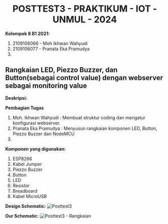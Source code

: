 <center><h1>POSTTEST3 - PRAKTIKUM - IOT - UNMUL - 2024</h1></center>

<strong>Kelompok 8 B1 2021:</strong>
1. 2109106066 - Moh Ikhwan Wahyudi
2. 2109106077 - Pranata Eka Pramudya
3. 

  <h2>Rangkaian LED, Piezzo Buzzer, dan Button(sebagai control value) dengan webserver sebagai monitoring value</h2>

<strong>Deskripsi:</strong>


<strong>Pembagian Tugas</strong>
1. Moh. Ikhwan Wahyudi   : Membuat struktur coding dan mengatur konfigurasi webserver.
2. Pranata Eka Pramudya  : Menyusun rangkaian komponen LED, Button, Piezzo Buzzer dan NodeMCU
3. 

<strong>Komponen yang digunakan:</strong>
1. ESP8266
2. Kabel Jumper
3. Piezzo Buzzer
4. Button
5. LED
6. Resistor
7. Breadboard
8. Kabel MicroUSB

<strong>Design Schematic:</strong>
![Posttest3](https://github.com/IkhwanWahyudi/posttest3-praktikum-iot-unmul/assets/113562288/d0022955-cdfe-494b-b210-b631efad67a6)

<strong>Our Schematic:</strong>
![Posttest3 - Rangkaian](https://github.com/IkhwanWahyudi/posttest3-praktikum-iot-unmul/assets/113562288/d5d15472-259f-49d3-b218-1c4303b9ef63)
